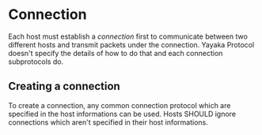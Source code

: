 # Connection

Each host must establish a *connection* first to communicate between two different hosts and transmit packets under the connection.
Yayaka Protocol doesn't specify the details of how to do that and each connection subprotocols do.

## Creating a connection

To create a connection, any common connection protocol which are specified in the host informations can be used.
Hosts SHOULD ignore connections which aren't specified in their host informations.
